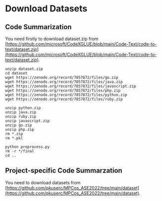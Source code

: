 # Download Datasets

## Code Summarization

You need firstly to download dataset.zip from [https://github.com/microsoft/CodeXGLUE/blob/main/Code-Text/code-to-text/dataset.zip](https://github.com/microsoft/CodeXGLUE/blob/main/Code-Text/code-to-text/dataset.zip).
```
unzip dataset.zip
cd dataset
wget https://zenodo.org/record/7857872/files/go.zip
wget https://zenodo.org/record/7857872/files/java.zip
wget https://zenodo.org/record/7857872/files/javascript.zip
wget https://zenodo.org/record/7857872/files/php.zip
wget https://zenodo.org/record/7857872/files/python.zip
wget https://zenodo.org/record/7857872/files/ruby.zip

unzip python.zip
unzip java.zip
unzip ruby.zip
unzip javascript.zip
unzip go.zip
unzip php.zip
rm *.zip
rm *.pkl

python preprocess.py
rm -r */final
cd ..
```

## Project-specific Code Summarzation

You need to download datasets from [https://github.com/pkuserc/MPCos_ASE2022/tree/main/dataset](https://github.com/pkuserc/MPCos_ASE2022/tree/main/dataset).
